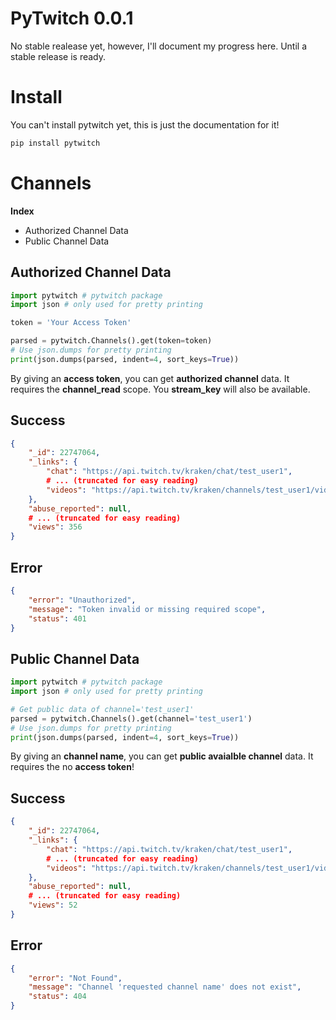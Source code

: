 PyTwitch 0.0.1
===

No stable realease yet, however, I'll document my progress here. Until a stable release is ready.

Install
===

You can't install pytwitch yet, this is just the documentation for it!

```bash
pip install pytwitch
```

Channels
===

__Index__

- Authorized Channel Data
- Public Channel Data

Authorized Channel Data
---

```python
import pytwitch # pytwitch package
import json # only used for pretty printing

token = 'Your Access Token'

parsed = pytwitch.Channels().get(token=token)
# Use json.dumps for pretty printing
print(json.dumps(parsed, indent=4, sort_keys=True))
```

By giving an __access token__, you can get __authorized channel__ data. It requires the __channel_read__ scope. You __stream_key__ will also be available.

Success
---

```json
{
    "_id": 22747064,
    "_links": {
        "chat": "https://api.twitch.tv/kraken/chat/test_user1",
        # ... (truncated for easy reading)
        "videos": "https://api.twitch.tv/kraken/channels/test_user1/videos"
    },
    "abuse_reported": null,
    # ... (truncated for easy reading)
    "views": 356
}
```

Error
---

```json
{
    "error": "Unauthorized",
    "message": "Token invalid or missing required scope",
    "status": 401
}
```

Public Channel Data
---

```python
import pytwitch # pytwitch package
import json # only used for pretty printing

# Get public data of channel='test_user1'
parsed = pytwitch.Channels().get(channel='test_user1')
# Use json.dumps for pretty printing
print(json.dumps(parsed, indent=4, sort_keys=True))
```

By giving an __channel name__, you can get __public avaialble channel__ data. It requires the no __access token__!

Success
---

```json
{
    "_id": 22747064,
    "_links": {
        "chat": "https://api.twitch.tv/kraken/chat/test_user1",
        # ... (truncated for easy reading)
        "videos": "https://api.twitch.tv/kraken/channels/test_user1/videos"
    },
    "abuse_reported": null,
    # ... (truncated for easy reading)
    "views": 52
}
```

Error
---

```json
{
    "error": "Not Found",
    "message": "Channel 'requested channel name' does not exist",
    "status": 404
}
```
